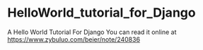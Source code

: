 # HelloWorld_tutorial_for_Django
A Hello World Tutorial For Django
You can read it online at https://www.zybuluo.com/beier/note/240836
